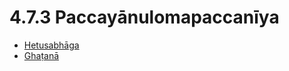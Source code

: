 # 4.7.3 Paccayānulomapaccanīya

* [Hetusabhāga](4.7.3/Hetusabhaga.md)
* [Ghaṭanā](4.7.3/Ghatana.md)
